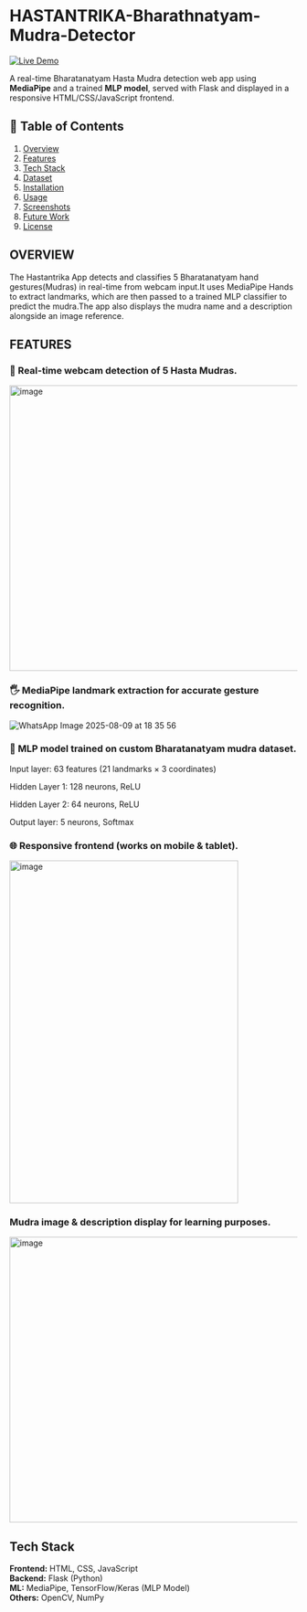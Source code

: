 # HASTANTRIKA-Bharathnatyam-Mudra-Detector
[![Live Demo](https://img.shields.io/badge/Live%20Demo-Click%20Here-brightgreen?style=for-the-badge)](https://bharathnatyam-mudra-detector.onrender.com/)

A real-time Bharatanatyam Hasta Mudra detection web app using **MediaPipe** and a trained **MLP model**, served with Flask and displayed in a responsive HTML/CSS/JavaScript frontend.  
## 📖 Table of Contents
1. [Overview](#overview)  
2. [Features](#features)  
3. [Tech Stack](#tech-stack)  
4. [Dataset](#dataset)  
5. [Installation](#installation)  
6. [Usage](#usage)  
7. [Screenshots](#screenshots)  
8. [Future Work](#future-work)  
9. [License](#license)  

## OVERVIEW
The Hastantrika App detects and classifies 5 Bharatanatyam hand gestures(Mudras) in real-time from webcam input.It uses MediaPipe Hands to extract landmarks, which are then passed to a trained MLP classifier to predict the mudra.The app also displays the mudra name and a description alongside an image reference.
## FEATURES
### 🎥 Real-time webcam detection of 5 Hasta Mudras.

<img width="600" height="500" alt="image" src="https://github.com/user-attachments/assets/17635da7-e0e9-4788-b40c-d5c6d3c62321" />


### 🖐 MediaPipe landmark extraction for accurate gesture recognition.
![WhatsApp Image 2025-08-09 at 18 35 56](https://github.com/user-attachments/assets/669eae49-b6ca-4dce-968f-c922cfb6a725)



### 🧠 MLP model trained on custom Bharatanatyam mudra dataset.

Input layer: 63 features (21 landmarks × 3 coordinates)

Hidden Layer 1: 128 neurons, ReLU

Hidden Layer 2: 64 neurons, ReLU

Output layer: 5 neurons, Softmax

### 🌐 Responsive frontend (works on mobile & tablet).

<img width="400" height="600" alt="image" src="https://github.com/user-attachments/assets/c518b697-7565-4095-a1d7-f8626578165b" />



### Mudra image & description display for learning purposes.
<img width="600" height="500" alt="image" src="https://github.com/user-attachments/assets/9564dfe2-2dd0-45a6-a605-6ad42e9df61b" />

## Tech Stack
**Frontend:** HTML, CSS, JavaScript  
**Backend:** Flask (Python)  
**ML:** MediaPipe, TensorFlow/Keras (MLP Model)  
**Others:** OpenCV, NumPy



